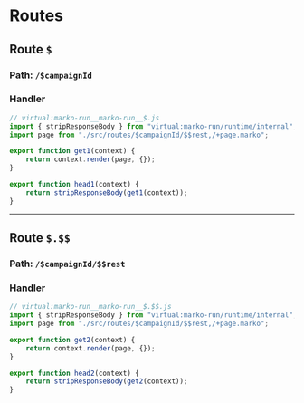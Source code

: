 # Routes

## Route ``$``
### Path: ``/$campaignId``
### Handler
```js
// virtual:marko-run__marko-run__$.js
import { stripResponseBody } from "virtual:marko-run/runtime/internal";
import page from "./src/routes/$campaignId/$$rest,/+page.marko";

export function get1(context) {
	return context.render(page, {});
}

export function head1(context) {
	return stripResponseBody(get1(context));
}
```
---
## Route ``$.$$``
### Path: ``/$campaignId/$$rest``
### Handler
```js
// virtual:marko-run__marko-run__$.$$.js
import { stripResponseBody } from "virtual:marko-run/runtime/internal";
import page from "./src/routes/$campaignId/$$rest,/+page.marko";

export function get2(context) {
	return context.render(page, {});
}

export function head2(context) {
	return stripResponseBody(get2(context));
}
```
